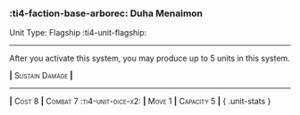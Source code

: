 ### :ti4-faction-base-arborec: **Duha Menaimon**

Unit Type: Flagship :ti4-unit-flagship:

---

After you activate this system, you may produce up to 5 units in this system.

__|__ <span style="font-variant:small-caps;">Sustain Damage</span> __|__

---

__|__ <span style="font-variant:small-caps;">Cost 8</span> __|__ <span style="font-variant:small-caps;">Combat 7 :ti4-unit-dice-x2:</span> __|__ <span style="font-variant:small-caps;">Move 1</span> __|__ <span style="font-variant:small-caps;">Capacity 5</span> __|__
{ .unit-stats }
